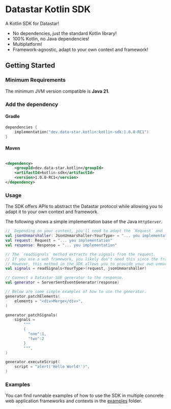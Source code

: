 # Datastar Kotlin SDK

A Kotlin SDK for Datastar!

- No dependencies, just the standard Kotlin library!
- 100% Kotlin, no Java dependencies!
- Multiplatform!
- Framework-agnostic, adapt to your own context and framework!

## Getting Started

### Minimum Requirements

The minimum JVM version compatible is **Java 21**.

### Add the dependency

#### Gradle

```kotlin
dependencies {
    implementation("dev.data-star.kotlin:kotlin-sdk:1.0.0-RC1")
}
```

#### Maven

```xml

<dependency>
    <groupId>dev.data-star.kotlin</groupId>
    <artifactId>kotlin-sdk</artifactId>
    <version>1.0.0-RC1</version>
</dependency>
```

### Usage

The SDK offers APIs to abstract the Datastar protocol while allowing you to adapt it to your own context and framework.

The following shows a simple implementation base of the Java `HttpServer`.

```kotlin
//  Depending on your context, you'll need to adapt the `Request` and `Response` interfaces, as well as implementation of the `JsonUnmarshaller` type.
val jsonUnmarshaller: JsonUnmarshaller<YourType> = "... you implementation"
val request: Request = "... you implementation"
val response: Response = "... you implementation"

// The `readSignals` method extracts the signals from the request.
// If you use a web framework, you likely don't need this since the framework probably already handles this in its own way.
// However, this method in the SDK allows you to provide your own unmarshalling strategy so you can adapt it to your preferred technology!
val signals = readSignals<YourType>(request, jsonUnmarshaller)

// Connect a Datastar SSE generator to the response.
val generator = ServerSentEventGenerator(response)

// Below are some simple examples of how to use the generator.
generator.patchElements(
    elements = "<div>Merge</div>",
)

generator.patchSignals(
    signals =
        """
        {
          "one":1,
          "two":2
        }
        """,
)

generator.executeScript(
    script = "alert('Hello World!')",
)
```

### Examples

You can find runnable examples of how to use the SDK in multiple concrete web application frameworks and contexts in the [examples](examples/README.md) folder.